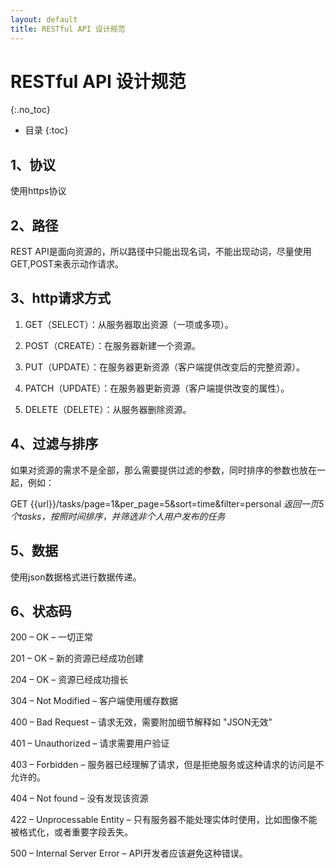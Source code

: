 ```yaml
---
layout: default
title: RESTful API 设计规范
---
```


# RESTful API 设计规范
{:.no_toc}

* 目录
{:toc}

## 1、协议

使用https协议

## 2、路径

REST API是面向资源的，所以路径中只能出现名词，不能出现动词，尽量使用GET,POST来表示动作请求。

## 3、http请求方式

1. GET（SELECT）：从服务器取出资源（一项或多项）。

2. POST（CREATE）：在服务器新建一个资源。

3. PUT（UPDATE）：在服务器更新资源（客户端提供改变后的完整资源）。

4. PATCH（UPDATE）：在服务器更新资源（客户端提供改变的属性）。

5. DELETE（DELETE）：从服务器删除资源。

## 4、过滤与排序

如果对资源的需求不是全部，那么需要提供过滤的参数，同时排序的参数也放在一起，例如：

GET {{url}}/tasks/page=1&per_page=5&sort=time&filter=personal *返回一页5个tasks，按照时间排序，并筛选非个人用户发布的任务*

## 5、数据

使用json数据格式进行数据传递。

## 6、状态码

200 – OK – 一切正常

201 – OK – 新的资源已经成功创建

204 – OK – 资源已经成功擅长

304 – Not Modified – 客户端使用缓存数据

400 – Bad Request – 请求无效，需要附加细节解释如 "JSON无效"

401 – Unauthorized – 请求需要用户验证

403 – Forbidden – 服务器已经理解了请求，但是拒绝服务或这种请求的访问是不允许的。

404 – Not found – 没有发现该资源

422 – Unprocessable Entity – 只有服务器不能处理实体时使用，比如图像不能被格式化，或者重要字段丢失。

500 – Internal Server Error – API开发者应该避免这种错误。